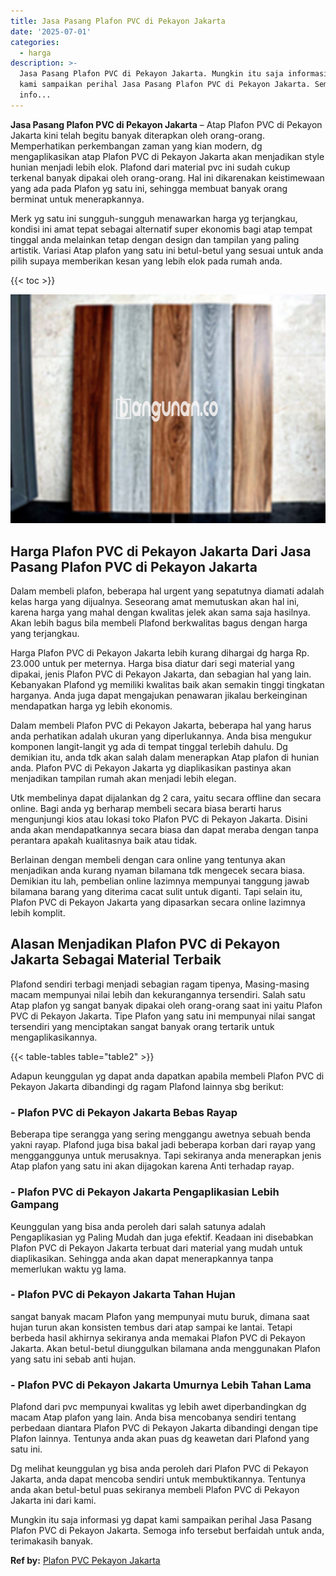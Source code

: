 ```yaml
---
title: Jasa Pasang Plafon PVC di Pekayon Jakarta
date: '2025-07-01'
categories:
  - harga
description: >-
  Jasa Pasang Plafon PVC di Pekayon Jakarta. Mungkin itu saja informasi yg dapat
  kami sampaikan perihal Jasa Pasang Plafon PVC di Pekayon Jakarta. Semoga
  info...
---
```


**Jasa Pasang Plafon PVC di Pekayon Jakarta** – Atap Plafon PVC di Pekayon Jakarta kini telah begitu banyak diterapkan oleh orang-orang. Memperhatikan perkembangan zaman yang kian modern, dg mengaplikasikan atap Plafon PVC di Pekayon Jakarta akan menjadikan style hunian menjadi lebih elok. Plafond dari material pvc ini sudah cukup terkenal banyak dipakai oleh orang-orang. Hal ini dikarenakan keistimewaan yang ada pada Plafon yg satu ini, sehingga membuat banyak orang berminat untuk menerapkannya.

Merk yg satu ini sungguh-sungguh menawarkan harga yg terjangkau, kondisi ini amat tepat sebagai alternatif super ekonomis bagi atap tempat tinggal anda melainkan tetap dengan design dan tampilan yang paling artistik. Variasi Atap plafon yang satu ini betul-betul yang sesuai untuk anda pilih supaya memberikan kesan yang lebih elok pada rumah anda.

{{< toc >}}

![Jasa Pasang Plafon PVC di Pekayon Jakarta](/images/flafond-pvc-murah02.png)

## Harga Plafon PVC di Pekayon Jakarta Dari Jasa Pasang Plafon PVC di Pekayon Jakarta

Dalam membeli plafon, beberapa hal urgent yang sepatutnya diamati adalah kelas harga yang dijualnya. Seseorang amat memutuskan akan hal ini, karena harga yang mahal dengan kwalitas jelek akan sama saja hasilnya. Akan lebih bagus bila membeli Plafond berkwalitas bagus dengan harga yang terjangkau.

Harga Plafon PVC di Pekayon Jakarta lebih kurang dihargai dg harga Rp. 23.000 untuk per meternya. Harga bisa diatur dari segi material yang dipakai, jenis Plafon PVC di Pekayon Jakarta, dan sebagian hal yang lain. Kebanyakan Plafond yg memiliki kwalitas baik akan semakin tinggi tingkatan harganya. Anda juga dapat mengajukan penawaran jikalau berkeinginan mendapatkan harga yg lebih ekonomis.

Dalam membeli Plafon PVC di Pekayon Jakarta, beberapa hal yang harus anda perhatikan adalah ukuran yang diperlukannya. Anda bisa mengukur komponen langit-langit yg ada di tempat tinggal terlebih dahulu. Dg demikian itu, anda tdk akan salah dalam menerapkan Atap plafon di hunian anda. Plafon PVC di Pekayon Jakarta yg diaplikasikan pastinya akan menjadikan tampilan rumah akan menjadi lebih elegan.

Utk membelinya dapat dijalankan dg 2 cara, yaitu secara offline dan secara online. Bagi anda yg berharap membeli secara biasa berarti harus mengunjungi kios atau lokasi toko Plafon PVC di Pekayon Jakarta. Disini anda akan mendapatkannya secara biasa dan dapat meraba dengan tanpa perantara apakah kualitasnya baik atau tidak.

Berlainan dengan membeli dengan cara online yang tentunya akan menjadikan anda kurang nyaman bilamana tdk mengecek secara biasa. Demikian itu lah, pembelian online lazimnya mempunyai tanggung jawab bilamana barang yang diterima cacat sulit untuk diganti. Tapi selain itu, Plafon PVC di Pekayon Jakarta yang dipasarkan secara online lazimnya lebih komplit.

## Alasan Menjadikan Plafon PVC di Pekayon Jakarta Sebagai Material Terbaik

Plafond sendiri terbagi menjadi sebagian ragam tipenya, Masing-masing macam mempunyai nilai lebih dan kekurangannya tersendiri. Salah satu Atap plafon yg sangat banyak dipakai oleh orang-orang saat ini yaitu Plafon PVC di Pekayon Jakarta. Tipe Plafon yang satu ini mempunyai nilai sangat tersendiri yang menciptakan sangat banyak orang tertarik untuk mengaplikasikannya.

{{< table-tables table="table2" >}}

Adapun keunggulan yg dapat anda dapatkan apabila membeli Plafon PVC di Pekayon Jakarta dibandingi dg ragam Plafond lainnya sbg berikut:

### \- Plafon PVC di Pekayon Jakarta Bebas Rayap

Beberapa tipe serangga yang sering menggangu awetnya sebuah benda yakni rayap. Plafond juga bisa bakal jadi beberapa korban dari rayap yang mengganggunya untuk merusaknya. Tapi sekiranya anda menerapkan jenis Atap plafon yang satu ini akan dijagokan karena Anti terhadap rayap.

### \- Plafon PVC di Pekayon Jakarta Pengaplikasian Lebih Gampang

Keunggulan yang bisa anda peroleh dari salah satunya adalah Pengaplikasian yg Paling Mudah dan juga efektif. Keadaan ini disebabkan Plafon PVC di Pekayon Jakarta terbuat dari material yang mudah untuk diaplikasikan. Sehingga anda akan dapat menerapkannya tanpa memerlukan waktu yg lama.

### \- Plafon PVC di Pekayon Jakarta Tahan Hujan

sangat banyak macam Plafon yang mempunyai mutu buruk, dimana saat hujan turun akan konsisten tembus dari atap sampai ke lantai. Tetapi berbeda hasil akhirnya sekiranya anda memakai Plafon PVC di Pekayon Jakarta. Akan betul-betul diunggulkan bilamana anda menggunakan Plafon yang satu ini sebab anti hujan.

### \- Plafon PVC di Pekayon Jakarta Umurnya Lebih Tahan Lama

Plafond dari pvc mempunyai kwalitas yg lebih awet diperbandingkan dg macam Atap plafon yang lain. Anda bisa mencobanya sendiri tentang perbedaan diantara Plafon PVC di Pekayon Jakarta dibandingi dengan tipe Plafon lainnya. Tentunya anda akan puas dg keawetan dari Plafond yang satu ini.

Dg melihat keunggulan yg bisa anda peroleh dari Plafon PVC di Pekayon Jakarta, anda dapat mencoba sendiri untuk membuktikannya. Tentunya anda akan betul-betul puas sekiranya membeli Plafon PVC di Pekayon Jakarta ini dari kami.

Mungkin itu saja informasi yg dapat kami sampaikan perihal Jasa Pasang Plafon PVC di Pekayon Jakarta. Semoga info tersebut berfaidah untuk anda, terimakasih banyak.

**Ref by:** [Plafon PVC Pekayon Jakarta](https://id.wikipedia.org/wiki/Plafon)
